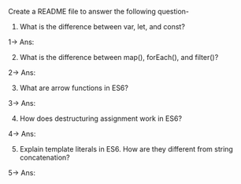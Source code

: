 Create a README file to answer the following question-
1) What is the difference between var, let, and const?

1-> Ans:


2) What is the difference between map(), forEach(), and filter()?

2-> Ans:


3) What are arrow functions in ES6?

3-> Ans:

4) How does destructuring assignment work in ES6?

4-> Ans:


5) Explain template literals in ES6. How are they different from string concatenation?


5-> Ans:


   